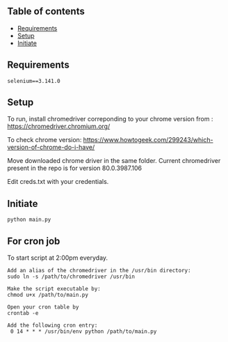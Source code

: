 ## Table of contents
* [Requirements](#Requirements)
* [Setup](#setup)
* [Initiate](#Initiate)

## Requirements
	selenium==3.141.0
	

## Setup
To run, install chromedriver correponding to your chrome version from :
https://chromedriver.chromium.org/

To check chrome version:
https://www.howtogeek.com/299243/which-version-of-chrome-do-i-have/

Move downloaded chrome driver in the same folder.
Current chromedriver present in the repo is for version 80.0.3987.106

Edit creds.txt with your credentials.

## Initiate
	python main.py
	
## For cron job
   

To start script at 2:00pm everyday.
    
    Add an alias of the chromedriver in the /usr/bin directory:
    sudo ln -s /path/to/chromedriver /usr/bin
    
    Make the script executable by:
    chmod u+x /path/to/main.py
    
    Open your cron table by
    crontab -e 

    Add the following cron entry:
     0 14 * * * /usr/bin/env python /path/to/main.py
 
